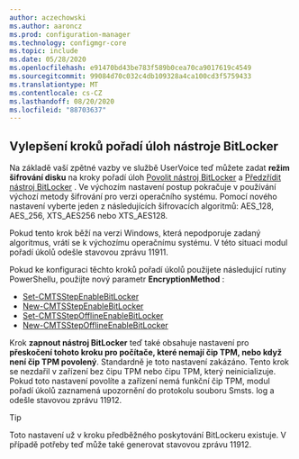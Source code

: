 ```yaml
---
author: aczechowski
ms.author: aaroncz
ms.prod: configuration-manager
ms.technology: configmgr-core
ms.topic: include
ms.date: 05/28/2020
ms.openlocfilehash: e91470bd43be783f589b0cea70ca9017619c4549
ms.sourcegitcommit: 99084d70c032c4db109328a4ca100cd3f5759433
ms.translationtype: MT
ms.contentlocale: cs-CZ
ms.lasthandoff: 08/20/2020
ms.locfileid: "88703637"
---
```

## <a name="improvements-to-bitlocker-task-sequence-steps"></a><a name="bkmk_tsbitlocker"></a> Vylepšení kroků pořadí úloh nástroje BitLocker

<!--6995601-->

Na základě vaší zpětné vazby ve službě UserVoice teď můžete zadat **režim šifrování disku** na kroky pořadí úloh [Povolit nástroj BitLocker](../../../../../osd/understand/task-sequence-steps.md#BKMK_EnableBitLocker) a [Předzřídit nástroj BitLocker](../../../../../osd/understand/task-sequence-steps.md#BKMK_PreProvisionBitLocker) . Ve výchozím nastavení postup pokračuje v používání výchozí metody šifrování pro verzi operačního systému. Pomocí nového nastavení vyberte jeden z následujících šifrovacích algoritmů: AES_128, AES_256, XTS_AES256 nebo XTS_AES128.

Pokud tento krok běží na verzi Windows, která nepodporuje zadaný algoritmus, vrátí se k výchozímu operačnímu systému. V této situaci modul pořadí úkolů odešle stavovou zprávu 11911.

Pokud ke konfiguraci těchto kroků pořadí úkolů použijete následující rutiny PowerShellu, použijte nový parametr **EncryptionMethod** :

- [Set-CMTSStepEnableBitLocker](/powershell/module/configurationmanager/Set-CMTSStepEnableBitLocker?view=sccm-ps)
- [New-CMTSStepEnableBitLocker](/powershell/module/configurationmanager/New-CMTSStepEnableBitLocker?view=sccm-ps)
- [Set-CMTSStepOfflineEnableBitLocker](/powershell/module/configurationmanager/Set-CMTSStepOfflineEnableBitLocker?view=sccm-ps)
- [New-CMTSStepOfflineEnableBitLocker](/powershell/module/configurationmanager/New-CMTSStepOfflineEnableBitLocker?view=sccm-ps)

Krok **zapnout nástroj BitLocker** teď také obsahuje nastavení pro **přeskočení tohoto kroku pro počítače, které nemají čip TPM, nebo když není čip TPM povolený**. Standardně je toto nastavení zakázáno. Tento krok se nezdařil v zařízení bez čipu TPM nebo čipu TPM, který neinicializuje. Pokud toto nastavení povolíte a zařízení nemá funkční čip TPM, modul pořadí úkolů zaznamená upozornění do protokolu souboru Smsts. log a odešle stavovou zprávu 11912.

> [!TIP]
> Toto nastavení už v kroku předběžného poskytování BitLockeru existuje. V případě potřeby teď může také generovat stavovou zprávu 11912.